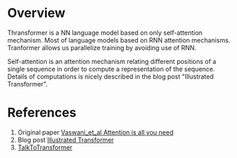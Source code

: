 # Overview
Thransformer is a NN language model based on only self-attention mechanism. 
Most of language models based on RNN attention mechanisms. 
Tranformer allows us parallelize training by avoiding use of RNN.

Self-attention is an attention mechanism relating different positions of a single sequence in 
order to compute a representation of the sequence. Details of computations is nicely described in the blog post 
"Illustrated Transformer".

# References
1. Original paper [Vaswani_et_al Attention is all you need](https://arxiv.org/abs/1706.03762)
2. Blog post [Illustrated Transformer](http://jalammar.github.io/illustrated-transformer/)
3. [TalkToTransformer](https://talktotransformer.com)

